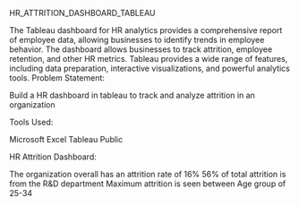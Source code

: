 HR_ATTRITION_DASHBOARD_TABLEAU

The Tableau dashboard for HR analytics provides a comprehensive report of employee data, allowing businesses to identify trends in employee behavior.
The dashboard allows businesses to track attrition, employee retention, and other HR metrics.
Tableau provides a wide range of features, including data preparation, interactive visualizations, and powerful analytics tools.
Problem Statement:

Build a HR dashboard in tableau to track and analyze attrition in an organization

Tools Used:

Microsoft Excel
Tableau Public
 
HR Attrition Dashboard:

The organization overall has an attrition rate of 16%
56% of total attrition is from the R&D department
Maximum attrition is seen between Age group of 25-34










